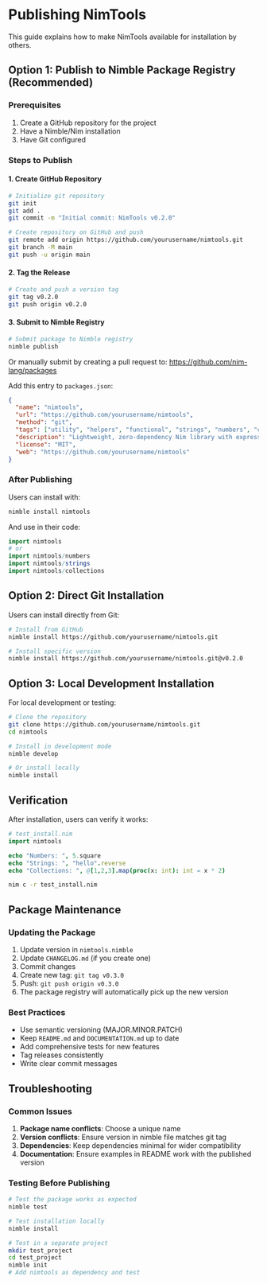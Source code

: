 # Publishing NimTools

This guide explains how to make NimTools available for installation by others.

## Option 1: Publish to Nimble Package Registry (Recommended)

### Prerequisites
1. Create a GitHub repository for the project
2. Have a Nimble/Nim installation
3. Have Git configured

### Steps to Publish

#### 1. Create GitHub Repository
```bash
# Initialize git repository
git init
git add .
git commit -m "Initial commit: NimTools v0.2.0"

# Create repository on GitHub and push
git remote add origin https://github.com/yourusername/nimtools.git
git branch -M main
git push -u origin main
```

#### 2. Tag the Release
```bash
# Create and push a version tag
git tag v0.2.0
git push origin v0.2.0
```

#### 3. Submit to Nimble Registry
```bash
# Submit package to Nimble registry
nimble publish
```

Or manually submit by creating a pull request to:
https://github.com/nim-lang/packages

Add this entry to `packages.json`:
```json
{
  "name": "nimtools",
  "url": "https://github.com/yourusername/nimtools",
  "method": "git",
  "tags": ["utility", "helpers", "functional", "strings", "numbers", "collections"],
  "description": "Lightweight, zero-dependency Nim library with expressive helper APIs",
  "license": "MIT",
  "web": "https://github.com/yourusername/nimtools"
}
```

### After Publishing

Users can install with:
```bash
nimble install nimtools
```

And use in their code:
```nim
import nimtools
# or
import nimtools/numbers
import nimtools/strings  
import nimtools/collections
```

## Option 2: Direct Git Installation

Users can install directly from Git:

```bash
# Install from GitHub
nimble install https://github.com/yourusername/nimtools.git

# Install specific version
nimble install https://github.com/yourusername/nimtools.git@v0.2.0
```

## Option 3: Local Development Installation

For local development or testing:

```bash
# Clone the repository
git clone https://github.com/yourusername/nimtools.git
cd nimtools

# Install in development mode
nimble develop

# Or install locally
nimble install
```

## Verification

After installation, users can verify it works:

```nim
# test_install.nim
import nimtools

echo "Numbers: ", 5.square
echo "Strings: ", "hello".reverse  
echo "Collections: ", @[1,2,3].map(proc(x: int): int = x * 2)
```

```bash
nim c -r test_install.nim
```

## Package Maintenance

### Updating the Package

1. Update version in `nimtools.nimble`
2. Update `CHANGELOG.md` (if you create one)
3. Commit changes
4. Create new tag: `git tag v0.3.0`
5. Push: `git push origin v0.3.0`
6. The package registry will automatically pick up the new version

### Best Practices

- Use semantic versioning (MAJOR.MINOR.PATCH)
- Keep `README.md` and `DOCUMENTATION.md` up to date
- Add comprehensive tests for new features
- Tag releases consistently
- Write clear commit messages

## Troubleshooting

### Common Issues

1. **Package name conflicts**: Choose a unique name
2. **Version conflicts**: Ensure version in nimble file matches git tag
3. **Dependencies**: Keep dependencies minimal for wider compatibility
4. **Documentation**: Ensure examples in README work with the published version

### Testing Before Publishing

```bash
# Test the package works as expected
nimble test

# Test installation locally
nimble install

# Test in a separate project
mkdir test_project
cd test_project
nimble init
# Add nimtools as dependency and test
```